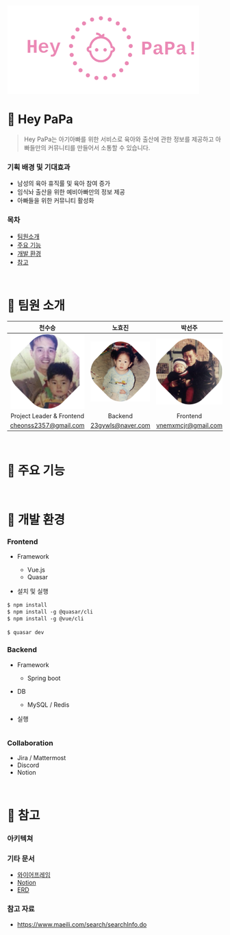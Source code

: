 <img src="README.assets/horizon_logo_heypapa.png" style="text-align : center;">

# :baby_bottle: Hey PaPa

> Hey PaPa는 아기아빠를 위한 서비스로 육아와 출산에 관한 정보를 제공하고 아빠들만의 커뮤니티를 만들어서 소통할 수 있습니다.

### 기획 배경 및 기대효과

- 남성의 육아 휴직률 및 육아 참여 증가
- 임식놔 출산을 위한 예비아빠만의 정보 제공
- 아빠들을 위한 커뮤니티 활성화

### 목차

- [팀원소개](#baby_bottle-팀원-소개)
- [주요 기능](#baby_bottle-주요-기능)
- [개발 환경](#baby_bottle-개발-환경)
- [참고](#baby_bottle-참고)

<br>

# :baby_bottle: 팀원 소개

|                            천수승                            |                            노효진                            |                            박선주                            |                            송지연                            |
| :----------------------------------------------------------: | :----------------------------------------------------------: | :----------------------------------------------------------: | :----------------------------------------------------------: |
| <img src="README.assets/image-20211116105852495.png" alt="image-20211116105852495" style="zoom:95%;" /> | ![image-20211116105902852](README.assets/image-20211116105902852.png) | ![image-20211116105911310](README.assets/image-20211116105911310.png) | ![image-20211116105915779](README.assets/image-20211116105915779.png) |
|                  Project Leader & Frontend                   |                           Backend                            |                           Frontend                           |                       CI/CD & Backend                        |
|                    cheonss2357@gmail.com                     |                      23gywls@naver.com                       |                     vnemxmcjr@gmail.com                      |                     6loutlside@naver.com                     |

<br>

# :baby_bottle: ​주요 기능



<br>

# :baby_bottle: ​개발 환경

### Frontend

- Framework
  - Vue.js
  - Quasar

- 설치 및 실행

```
$ npm install
$ npm install -g @quasar/cli
$ npm install -g @vue/cli

$ quasar dev
```


### Backend

- Framework
  - Spring boot
- DB
  - MySQL / Redis

- 실행

```

```


### Collaboration

- Jira / Mattermost
- Discord
- Notion

<br>

# :baby_bottle: ​참고

### 아키텍쳐



### 기타 문서

- [와이어프레임](https://www.figma.com/file/g1y23MXOT1rwSPikhTqCKP/HeyPapa-team-library?node-id=0%3A1)
- [Notion](https://productive-telescope-f0d.notion.site/96-22a595de09544591a88b0cc309232b6e)
- [ERD](https://www.erdcloud.com/d/Zex75zDjZD24YrSBF)



### 참고 자료

- https://www.maeili.com/search/searchInfo.do







